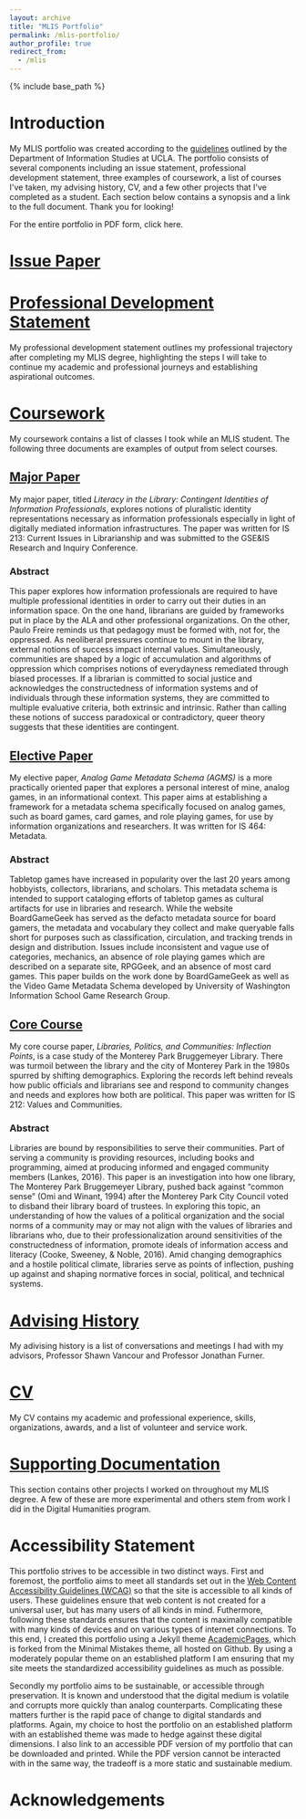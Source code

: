 ```yaml
---
layout: archive
title: "MLIS Portfolio"
permalink: /mlis-portfolio/
author_profile: true
redirect_from:
  - /mlis
---
```


{% include base_path %}

Introduction
======

My MLIS portfolio was created according to the [guidelines](https://is.gseis.ucla.edu/media/StudentHandbook2019-2020.pdf) outlined by the Department of Information Studies at UCLA. The portfolio consists of several components including an issue statement, professional development statement, three examples of coursework, a list of courses I've taken, my advising history, CV, and a few other projects that I've completed as a student. Each section below contains a synopsis and a link to the full document. Thank you for looking!

For the entire portfolio in PDF form, click here.


[Issue Paper](/issue-paper)
======


[Professional Development Statement](/professional-development-statement)
======
My professional development statement outlines my professional trajectory after completing my MLIS degree, highlighting the steps I will take to continue my academic and professional journeys and establishing aspirational outcomes.


[Coursework](/class-history)
======

My coursework contains a list of classes I took while an MLIS student. The following three documents are examples of output from select courses.

[Major Paper](/major-paper)
------
My major paper, titled _Literacy in the Library: Contingent Identities of Information Professionals_, explores notions of pluralistic identity representations necessary as information professionals especially in light of digitally mediated information infrastructures. The paper was written for IS 213: Current Issues in Librarianship and was submitted to the GSE&IS Research and Inquiry Conference.

### Abstract
This paper explores how information professionals are required to have multiple professional identities in order to carry out their duties in an information space. On the one hand, librarians are guided by frameworks put in place by the ALA and other professional organizations. On the other, Paulo Freire reminds us that pedagogy must be formed with, not for, the oppressed. As neoliberal pressures continue to mount in the library, external notions of success impact internal values. Simultaneously, communities are shaped by a logic of accumulation and algorithms of oppression which comprises notions of everydayness remediated through biased processes. If a librarian is committed to social justice and acknowledges the constructedness of information systems and of individuals through these information systems, they are committed to multiple evaluative criteria, both extrinsic and intrinsic. Rather than calling these notions of success paradoxical or contradictory, queer theory suggests that these identities are contingent.


[Elective Paper](/elective-paper)
------
My elective paper, _Analog Game Metadata Schema (AGMS)_ is a more practically oriented paper that explores a personal interest of mine, analog games, in an informational context. This paper aims at establishing a framework for a metadata schema specifically focused on analog games, such as board games, card games, and role playing games, for use by information organizations and researchers. It was written for IS 464: Metadata.

### Abstract
Tabletop games have increased in popularity over the last 20 years among hobbyists, collectors, librarians, and scholars. This metadata schema is intended to support cataloging efforts of tabletop games as cultural artifacts for use in libraries and research. While the website BoardGameGeek has served as the defacto metadata source for board gamers, the metadata and vocabulary they collect and make queryable falls short for purposes such as classification, circulation, and tracking trends in design and distribution. Issues include inconsistent and vague use of categories, mechanics, an absence of role playing games which are described on a separate site, RPGGeek, and an absence of most card games. This paper builds on the work done by BoardGameGeek as well as the Video Game Metadata Schema developed by University of Washington Information School Game Research Group.

[Core Course](/core-course)
------
My core course paper, _Libraries, Politics, and Communities: Inflection Points_, is a case study of the Monterey Park Bruggemeyer Library. There was turmoil between the library and the city of Monterey Park in the 1980s spurred by shifting demographics. Exploring the records left behind reveals how public officials and librarians see and respond to community changes and needs and explores how both are political. This paper was written for IS 212: Values and Communities.

### Abstract
Libraries are bound by responsibilities to serve their communities. Part of serving a community is providing resources, including books and programming, aimed at producing informed and engaged community members (Lankes, 2016). This paper is an investigation into how one library, The Monterey Park Bruggemeyer Library, pushed back against “common sense” (Omi and Winant, 1994) after the Monterey Park City Council voted to disband their library board of trustees. In exploring this topic, an understanding of how the values of a political organization and the social norms of a community may or may not align with the values of libraries and librarians who, due to their professionalization around sensitivities of the constructedness of information, promote ideals of information access and literacy (Cooke, Sweeney, & Noble, 2016). Amid changing demographics and a hostile political climate, libraries serve as points of inflection, pushing up against and shaping normative forces in social, political, and technical systems.


[Advising History](/advising-history)
======
My adivising history is a list of conversations and meetings I had with my advisors, Professor Shawn Vancour and Professor Jonathan Furner.
 
 
[CV](/cv)
======
My CV contains my academic and professional experience, skills, organizations, awards, and a list of volunteer and service work.


[Supporting Documentation](/supporting-documentation)
======
This section contains other projects I worked on throughout my MLIS degree. A few of these are more experimental and others stem from work I did in the Digital Humanities program.


Accessibility Statement
======
This portfolio strives to be accessible in two distinct ways. First and foremost, the portfolio aims to meet all standards set out in the [Web Content Accessibility Guidelines (WCAG)](https://www.w3.org/TR/WCAG20/) so that the site is accessible to all kinds of users. These guidelines ensure that web content is not created for a universal user, but has many users of all kinds in mind. Futhermore, following these standards ensures that the content is maximally compatible with many kinds of devices and on various types of internet connections. To this end, I created this portfolio using a Jekyll theme [AcademicPages](https://academicpages.github.io/), which is forked from the Minimal Mistakes theme, all hosted on Github. By using a moderately popular theme on an established platform I am ensuring that my site meets the standardized accessibility guidelines as much as possible.

Secondly my portfolio aims to be sustainable, or accessible through preservation. It is known and understood that the digital medium is volatile and corrupts more quickly than analog counterparts. Complicating these matters further is the rapid pace of change to digital standards and platforms. Again, my choice to host the portfolio on an established platform with an established theme was made to hedge against these digital dimensions. I also link to an accessible PDF version of my portfolio that can be downloaded and printed. While the PDF version cannot be interacted with in the same way, the tradeoff is a more static and sustainable medium.


Acknowledgements
======

